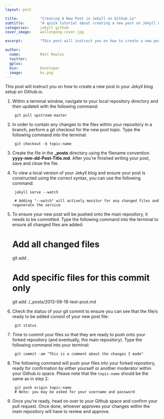 ```yaml
---
layout: post

title:          "Creating A New Post in Jekyll on Github.io"
subtitle:       "A quick tutorial about creating a new post on Jekyll within a Github.io environment"
categories:     jekyll github
cover_image:    wollongong-cover.jpg

excerpt:        "This post will instruct you on how to create a new post in your Jekyll blog setup on Github.io."

author:
  name:         Matt Rowles
  twitter: 
  gplus: 
  bio:          Developer
  image:        ks.png
---
```


This post will instruct you on how to create a new post in your Jekyll blog setup on Github.io.

1. Within a terminal window, navigate to your local repository directory and then updateit with the following command:

        git pull upstream master 

2. In order to contain any changes to the files within your repository in a branch, perform a git checkout for the new post topic. Type the following command into the terminal:

        git checkout -b topic-name

3. Create the file in the **\_posts** directory using the filename convention **yyyy\-mm\-dd\-Post\-Title.md**. After you're finished writing your post, save and close the file.

4. To view a local version of your Jekyll blog and ensure your post is constructed using the correct syntax, you can use the following command:

        jekyll serve --watch

        # Adding "--watch" will actively monitor for any changed files and regenerate the service

5. To ensure your new post will be pushed onto the main repository, it needs to be committed. Type the following command into the terminal to ensure all changed files are added:
    
      # Add all changed files
      git add .

      # Add specific files for this commit only
      git add ./_posts/2013-08-18-test-post.md

6. Check the status of your git commit to ensure you can see that the file/s ready to be added consist of your new post file:
    	
        git status

7. Time to commit your files so that they are ready to push onto your forked repository (and eventually, the main repository). Type the following command into your terminal:

        git commit -am "This is a comment about the changes I made"

8. The following command will push your files into your forked repository, ready for confirmation by either yourself or another moderator within your Github.io space. Please note that the `topic-name` should be the same as in step 2:

        git push origin topic-name
        # Note: you may be asked for your username and password

9. Once you're ready, head on over to your Github space and confirm your pull request. Once done, whoever approves your changes within the main repository will have to review and approve.